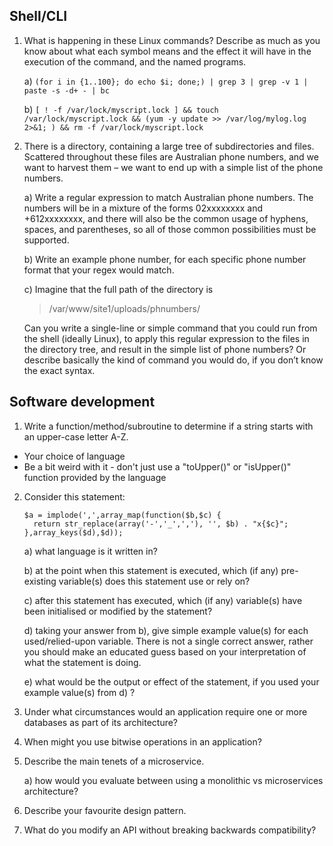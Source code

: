 ## Shell/CLI
1. What is happening in these Linux commands?  Describe as much as you know about what each symbol means and the effect it will have in the execution of the command, and the named programs.

   a) `(for i in {1..100}; do echo $i; done;) | grep 3 | grep -v 1 | paste -s -d+ - | bc`
   
   b) `[ ! -f /var/lock/myscript.lock ] && touch /var/lock/myscript.lock && (yum -y update >> /var/log/mylog.log 2>&1; ) && rm -f /var/lock/myscript.lock`


2. There is a directory, containing a large tree of subdirectories and files.  Scattered throughout these files are Australian phone numbers, and we want to harvest them – we want to end up with a simple list of the phone numbers.

   a) Write a regular expression to match Australian phone numbers.  The numbers will be in a mixture of the forms 02xxxxxxxx and +612xxxxxxxx, and there will also be the common usage of hyphens, spaces, and parentheses, so all of those common possibilities must be supported.

   b) Write an example phone number, for each specific phone number format that your regex would match.

   c) Imagine that the full path of the directory is
   > /var/www/site1/uploads/phnumbers/
   
   Can you write a single-line or simple command that you could run from the shell (ideally Linux), to apply this regular expression to the files in the directory tree, and result in the simple list of phone numbers?  Or describe basically the kind of command you would do, if you don’t know the exact syntax.


## Software development

1.	Write a function/method/subroutine to determine if a string starts with an upper-case letter A-Z.

   * Your choice of language
   * Be a bit weird with it - don't just use a "toUpper()" or "isUpper()" function provided by the language

2. Consider this statement:
   ```
   $a = implode(',',array_map(function($b,$c) {
     return str_replace(array('-','_',','), '', $b) . "x{$c}";
   },array_keys($d),$d));
   ```
   a) what language is it written in?
   
   b) at the point when this statement is executed, which (if any) pre-existing variable(s) does this statement use or rely on?
   
   c) after this statement has executed, which (if any) variable(s) have been initialised or modified by the statement?
   
   d) taking your answer from b), give simple example value(s) for each used/relied-upon variable.  There is not a single correct answer, rather you should make an educated guess based on your interpretation of what the statement is doing.
   
   e) what would be the output or effect of the statement, if you used your example value(s) from d) ?


3. Under what circumstances would an application require one or more databases as part of its architecture?

4. When might you use bitwise operations in an application?

5. Describe the main tenets of a microservice.

   a) how would you evaluate between using a monolithic vs microservices architecture?
   
6. Describe your favourite design pattern.

7. What do you modify an API without breaking backwards compatibility?


